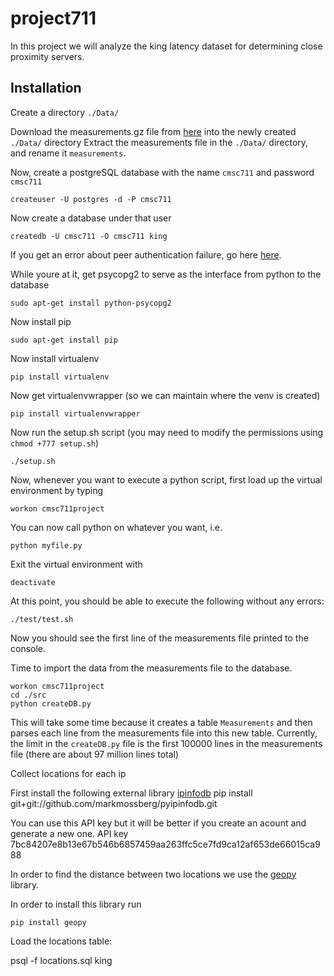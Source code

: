 # project711
In this project we will analyze the king latency dataset for determining close proximity servers.

## Installation
Create a directory `./Data/`

Download the measurements.gz file from [here](https://pdos.csail.mit.edu/archive/p2psim/kingdata/) into the newly created `./Data/` directory
Extract the measurements file in the `./Data/` directory, and rename it `measurements`.

Now, create a postgreSQL database with the name `cmsc711` and password `cmsc711`
```
createuser -U postgres -d -P cmsc711
```
Now create a database under that user
```
createdb -U cmsc711 -O cmsc711 king
```
If you get an error about peer authentication failure, go here [here](http://stackoverflow.com/questions/18664074/getting-error-peer-authentication-failed-for-user-postgres-when-trying-to-ge).

While youre at it, get psycopg2 to serve as the interface from python to the database

```
sudo apt-get install python-psycopg2
```

Now install pip
```
sudo apt-get install pip
```
Now install virtualenv
```
pip install virtualenv
```
Now get virtualenvwrapper (so we can maintain where the venv is created)
```
pip install virtualenvwrapper
```
Now run the setup.sh script (you may need to modify the permissions using `chmod +777 setup.sh`)
```
./setup.sh
```

Now, whenever you want to execute a python script, first load up the virtual environment by typing
```
workon cmsc711project
```
You can now call python on whatever you want, i.e.
```
python myfile.py
```

Exit the virtual environment with
```
deactivate
```
At this point, you should be able to execute the following without any errors:
```
./test/test.sh
```
Now you should see the first line of the measurements file printed to the console.

Time to import the data from the measurements file to the database. 
```
workon cmsc711project
cd ./src
python createDB.py
```
This will take some time because it creates a table `Measurements` and then parses each line from the measurements file into this new table.
Currently, the limit in the `createDB.py` file is the first 100000 lines in the measurements file (there are about 97 million lines total)


Collect locations for each ip

First install the following external library [ipinfodb](http://http://ipinfodb.com/)
pip install git+git://github.com/markmossberg/pyipinfodb.git

You can use this API key but it will be better if you create an acount and generate a new one.
API key 7bc84207e8b13e67b546b6857459aa263ffc5ce7fd9ca12af653de66015ca988

In order to find the distance between two locations we use the [geopy](https://pypi.python.org/pypi/geopy) library.

In order to install this library run
```
pip install geopy
```

Load the locations table:

psql -f locations.sql king


